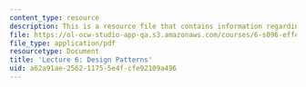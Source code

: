 ```yaml
---
content_type: resource
description: This is a resource file that contains information regarding lecture 6.
file: https://ol-ocw-studio-app-qa.s3.amazonaws.com/courses/6-s096-effective-programming-in-c-and-c-january-iap-2014/a62a91ae256211755e4fcfe92109a496_MIT6_S096IAP14_Lecture6.pdf
file_type: application/pdf
resourcetype: Document
title: 'Lecture 6: Design Patterns'
uid: a62a91ae-2562-1175-5e4f-cfe92109a496
---
```

